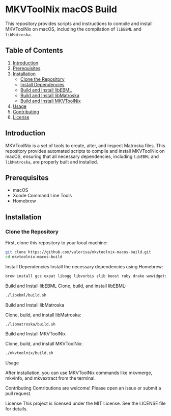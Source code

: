# MKVToolNix macOS Build

This repository provides scripts and instructions to compile and install MKVToolNix on macOS, including the compilation of `libEBML` and `libMatroska`.

## Table of Contents

1. [Introduction](#introduction)
2. [Prerequisites](#prerequisites)
3. [Installation](#installation)
    - [Clone the Repository](#clone-the-repository)
    - [Install Dependencies](#install-dependencies)
    - [Build and Install libEBML](#build-and-install-libebml)
    - [Build and Install libMatroska](#build-and-install-libmatroska)
    - [Build and Install MKVToolNix](#build-and-install-mkvtoolnix)
4. [Usage](#usage)
5. [Contributing](#contributing)
6. [License](#license)

## Introduction

MKVToolNix is a set of tools to create, alter, and inspect Matroska files. This repository provides automated scripts to compile and install MKVToolNix on macOS, ensuring that all necessary dependencies, including `libEBML` and `libMatroska`, are properly built and installed.

## Prerequisites

- macOS
- Xcode Command Line Tools
- Homebrew

## Installation

### Clone the Repository

First, clone this repository to your local machine:

```sh
git clone https://github.com/valorisa/mkvtoolnix-macos-build.git
cd mkvtoolnix-macos-build
```


Install Dependencies
Install the necessary dependencies using Homebrew:

```sh
brew install gcc expat libogg libvorbis zlib boost ruby drake wxwidgets flac lzo bzip2 file curl
```

Build and Install libEBML
Clone, build, and install libEBML:
```sh
./libebml/build.sh
```

Build and Install libMatroska

Clone, build, and install libMatroska:
```sh
./libmatroska/build.sh
```
Build and Install MKVToolNix

Clone, build, and install MKVToolNix:

```sh
./mkvtoolnix/build.sh
```

Usage

After installation, you can use MKVToolNix commands like mkvmerge, mkvinfo, and mkvextract from the terminal.

Contributing
Contributions are welcome! Please open an issue or submit a pull request.

License
This project is licensed under the MIT License. See the LICENSE file for details.
